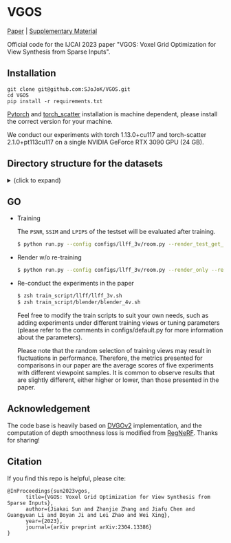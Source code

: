 # VGOS

[Paper](https://arxiv.org/abs/2304.13386) | [Supplementary Material](https://drive.google.com/file/d/1UtD0FRv9y0qusWXjP97995XWqgT4NpfV/view?usp=share_link)

Official code for the IJCAI 2023 paper "VGOS: Voxel Grid Optimization for View Synthesis from Sparse Inputs".

## Installation

```
git clone git@github.com:SJoJoK/VGOS.git
cd VGOS
pip install -r requirements.txt
```

[Pytorch](https://pytorch.org/) and [torch_scatter](https://github.com/rusty1s/pytorch_scatter) installation is machine dependent, please install the correct version for your machine. 

We conduct our experiments with torch 1.13.0+cu117 and torch-scatter 2.1.0+pt113cu117 on a single NVIDIA GeForce RTX 3090 GPU (24 GB).


## Directory structure for the datasets

<details>
  <summary> (click to expand) </summary>
    
    data
    ├── nerf_synthetic     # Link: https://drive.google.com/drive/folders/128yBriW1IG_3NJ5Rp7APSTZsJqdJdfc1
    │   └── [chair|drums|ficus|hotdog|lego|materials|mic|ship]
    │       ├── [train|val|test]
    │       │   └── r_*.png
    │       └── transforms_[train|val|test].json
    │
    └── nerf_llff_data     # Link: https://drive.google.com/drive/folders/14boI-o5hGO9srnWaaogTU5_ji7wkX2S7
        └── [fern|flower|fortress|horns|leaves|orchids|room|trex]
            ├── poses_bounds.npy
            └── [images_2|images_4]

</details>

## GO

- Training

  The `PSNR`, `SSIM` and `LPIPS` of the testset will be evaluated after training.

  ```zsh
  $ python run.py --config configs/llff_3v/room.py --render_test_get_metric
  ```

- Render w/o re-training

  ```zsh
  $ python run.py --config configs/llff_3v/room.py --render_only --render_video
  ```
- Re-conduct the experiments in the paper

  ```zsh
  $ zsh train_script/llff/llff_3v.sh
  $ zsh train_script/blender/blender_4v.sh
  ```

  Feel free to modify the train scripts to suit your own needs, such as adding experiments under different training views or tuning parameters (please refer to the comments in configs/default.py for more information about the parameters).
  
  Please note that the random selection of training views may result in fluctuations in performance. Therefore, the metrics presented for comparisons in our paper are the average scores of five experiments with different viewpoint samples. It is common to observe results that are slightly different, either higher or lower, than those presented in the paper.
## Acknowledgement

The code base is heavily based on [DVGOv2](https://github.com/sunset1995/DirectVoxGO) implementation, and the computation of depth smoothness loss is modified from [RegNeRF](https://github.com/google-research/google-research/tree/master/regnerf). Thanks for sharing!
## Citation 

If you find this repo is helpful, please cite:

```
@InProceedings{sun2023vgos,
      title={VGOS: Voxel Grid Optimization for View Synthesis from Sparse Inputs}, 
      author={Jiakai Sun and Zhanjie Zhang and Jiafu Chen and Guangyuan Li and Boyan Ji and Lei Zhao and Wei Xing},
      year={2023},
      journal={arXiv preprint arXiv:2304.13386}
}
```
